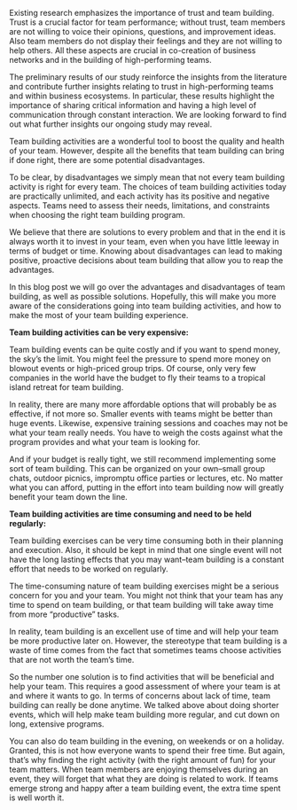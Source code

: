 Existing research emphasizes the importance of trust and team building. Trust is a crucial factor for team performance; without trust, team members are not willing to voice their opinions, questions, and improvement ideas. Also team members do not display their feelings and they are not willing to help others. All these aspects are crucial in co-creation of business networks and in the building of high-performing teams.

The preliminary results of our study reinforce the insights from the literature and contribute further insights relating to trust in high-performing teams and within business ecosystems. In particular, these results highlight the importance of sharing critical information and having a high level of communication through constant interaction. We are looking forward to find out what further insights our ongoing study may reveal.

Team building activities are a wonderful tool to boost the quality and health of your team. However, despite all the benefits that team building can bring if done right, there are some potential disadvantages.  

To be clear, by disadvantages we simply mean that not every team building activity is right for every team. The choices of team building activities today are practically unlimited, and each activity has its positive and negative aspects. Teams need to assess their needs, limitations, and constraints when choosing the right team building program. 

We believe that there are solutions to every problem and that in the end it is always worth it to invest in your team, even when you have little leeway in terms of budget or time. Knowing about disadvantages can lead to making positive, proactive decisions about team building that allow you to reap the advantages. 

In this blog post we will go over the advantages and disadvantages of team building, as well as possible solutions. Hopefully, this will make you more aware of the considerations going into team building activities, and how to make the most of your team building experience. 

**Team building activities can be very expensive:**

Team building events can be quite costly and if you want to spend money, the sky’s the limit. You might feel the pressure to spend more money on blowout events or high-priced group trips. Of course, only very few companies in the world have the budget to fly their teams to a tropical island retreat for team building. 

In reality, there are many more affordable options that will probably be as effective, if not more so. Smaller events with teams might be better than huge events. Likewise, expensive training sessions and coaches may not be what your team really needs. You have to weigh the costs against what the program provides and what your team is looking for.

And if your budget is really tight, we still recommend implementing some sort of team building. This can be organized on your own–small group chats, outdoor picnics, impromptu office parties or lectures, etc. No matter what you can afford, putting in the effort into team building now will greatly benefit your team down the line.


**Team building activities are time consuming and need to be held regularly:**

Team building exercises can be very time consuming both in their planning and execution. Also, it should be kept in mind that one single event will not have the long lasting effects that you may want–team building is a constant effort that needs to be worked on regularly. 

The time-consuming nature of team building exercises might be a serious concern for you and your team. You might not think that your team has any time to spend on team building, or that team building will take away time from more “productive” tasks.

In reality, team building is an excellent use of time and will help your team be more productive later on. However, the stereotype that team building is a waste of time comes from the fact that sometimes teams choose activities that are not worth the team’s time. 

So the number one solution is to find activities that will be beneficial and help your team. This requires a good assessment of where your team is at and where it wants to go.
In terms of concerns about lack of time, team building can really be done anytime. We talked above about doing shorter events, which will help make team building more regular, and cut down on long, extensive programs.

You can also do team building in the evening, on weekends or on a holiday. Granted, this is not how everyone wants to spend their free time. But again, that’s why finding the right activity (with the right amount of fun) for your team matters. When team members are enjoying themselves during an event, they will forget that what they are doing is related to work. If teams emerge strong and happy after a team building event, the extra time spent is well worth it.     



